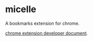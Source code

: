 # micelle

A bookmarks extension for chrome.

[chrome extension developer document](https://developer.chrome.com/extensions).


